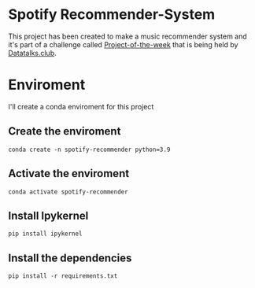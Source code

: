 # Spotify Recommender-System
This project has been created to make a music recommender system and it's part of a challenge called [Project-of-the-week](https://github.com/DataTalksClub/project-of-the-week/blob/main/2022-10-19-recommenders-1.md) that is being held by [Datatalks.club](https://datatalks.club/slack.html).
# Enviroment
I'll create a conda enviroment for this project
## Create the enviroment
```
conda create -n spotify-recommender python=3.9
```
## Activate the enviroment
```
conda activate spotify-recommender
```
## Install Ipykernel
```
pip install ipykernel
```
## Install the dependencies
```
pip install -r requirements.txt
```


